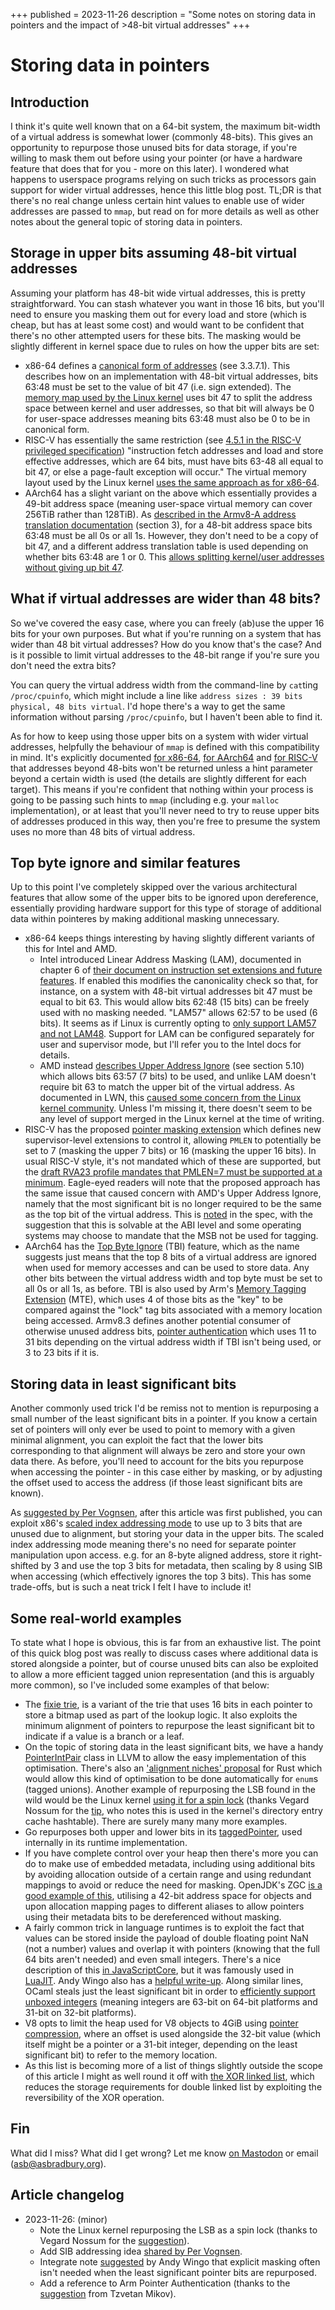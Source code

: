 +++
published = 2023-11-26
description = "Some notes on storing data in pointers and the impact of >48-bit virtual addresses"
+++

# Storing data in pointers

## Introduction
I think it's quite well known that on a 64-bit system, the maximum bit-width
of a virtual address is somewhat lower (commonly 48-bits). This gives an
opportunity to repurpose those unused bits for data storage, if you're willing
to mask them out before using your pointer (or have a hardware feature that
does that for you - more on this later). I wondered what happens to userspace
programs relying on such tricks as processors gain support for wider virtual
addresses, hence this little blog post. TL;DR is that there's no real change
unless certain hint values to enable use of wider addresses are passed to
`mmap`, but read on for more details as well as other notes about the general
topic of storing data in pointers.

## Storage in upper bits assuming 48-bit virtual addresses

Assuming your platform has 48-bit wide virtual addresses, this is pretty
straightforward. You can stash whatever you want in those 16 bits, but you'll
need to ensure you masking them out for every load and store (which is cheap,
but has at least some cost) and would want to be confident that there's no
other attempted users for these bits. The masking would be slightly different
in kernel space due to rules on how the upper bits are set:
* x86-64 defines a [canonical form of
  addresses](https://cdrdv2.intel.com/v1/dl/getContent/671200) (see 3.3.7.1).
  This describes how on an implementation with 48-bit virtual addresses, bits
  63:48 must be set to the value of bit 47 (i.e. sign extended). The [memory
  map used by the Linux
  kernel](https://docs.kernel.org/arch/x86/x86_64/mm.html) uses bit 47 to
  split the address space between kernel and user addresses, so that bit will
  always be 0 for user-space addresses meaning bits 63:48 must also be 0 to be
  in canonical form.
* RISC-V has essentially the same restriction (see [4.5.1 in the RISC-V
  privileged
  specification](https://github.com/riscv/riscv-isa-manual/releases/download/Priv-v1.12/riscv-privileged-20211203.pdf))
  "instruction fetch addresses and load and store effective addresses, which
  are 64 bits, must have bits 63-48 all equal to bit 47, or else a page-fault
  exception will occur." The virtual memory layout used by the Linux kernel
  [uses the same approach as for
  x86-64](https://docs.kernel.org/arch/riscv/vm-layout.html).
* AArch64 has a slight variant on the above which essentially provides a
  49-bit address space (meaning user-space virtual memory can cover 256TiB
  rather than 128TiB). As [described in the Armv8-A address translation
  documentation](https://documentation-service.arm.com/static/5efa1d23dbdee951c1ccdec5?token=)
  (section 3), for a 48-bit address space bits 63:48 must be all 0s or all 1s.
  However, they don't need to be a copy of bit 47, and a different address
  translation table is used depending on whether bits 63:48 are 1 or 0. This
  [allows splitting kernel/user addresses without giving up bit
  47](https://docs.kernel.org/arch/arm64/memory.html).

## What if virtual addresses are wider than 48 bits?

So we've covered the easy case, where you can freely (ab)use the upper 16 bits
for your own purposes. But what if you're running on a system that has wider
than 48 bit virtual addresses? How do you know that's the case? And is it
possible to limit virtual addresses to the 48-bit range if you're sure you
don't need the extra bits?

You can query the virtual address width from the command-line by `cat`ting
`/proc/cpuinfo`, which might include a line like `address sizes	: 39 bits
physical, 48 bits virtual`. I'd hope there's a way to get the same information
without parsing `/proc/cpuinfo`, but I haven't been able to find it.

As for how to keep using those upper bits on a system with wider virtual
addresses, helpfully the behaviour of `mmap` is defined with this
compatibility in mind. It's explicitly documented [for
x86-64](https://docs.kernel.org/arch/x86/x86_64/5level-paging.html#user-space-and-large-virtual-address-space),
[for
AArch64](https://docs.kernel.org/arch/arm64/memory.html#bit-userspace-vas) and
[for RISC-V](https://docs.kernel.org/arch/riscv/vm-layout.html#userspace-vas)
that addresses beyond 48-bits won't be returned unless a hint parameter beyond
a certain width is used (the details are slightly different for each target).
This means if you're confident that nothing within your process is going to be
passing such hints to `mmap` (including e.g. your `malloc` implementation), or
at least that you'll never need to try to reuse upper bits of addresses
produced in this way, then you're free to presume the system uses no more than
48 bits of virtual address.

## Top byte ignore and similar features

Up to this point I've completely skipped over the various architectural
features that allow some of the upper bits to be ignored upon dereference,
essentially providing hardware support for this type of storage of additional
data within pointeres by making additional masking unnecessary.

* x86-64 keeps things interesting by having slightly different variants of
  this for Intel and AMD.
  * Intel introduced Linear Address Masking (LAM), documented in chapter 6 of
    [their document on instruction set extensions and future
    features](https://cdrdv2.intel.com/v1/dl/getContent/671368). If enabled
    this modifies the canonicality check so that, for instance, on a system
    with 48-bit virtual addresses bit 47 must be equal to bit 63. This would
    allow bits 62:48 (15 bits) can be freely used with no masking needed.
    "LAM57" allows 62:57 to be used (6 bits). It seems as if Linux is
    currently opting to [only support LAM57 and not
    LAM48](https://lwn.net/Articles/902094/). Support for LAM can be
    configured separately for user and supervisor mode, but I'll refer you to
    the Intel docs for details.
  * AMD instead [describes Upper Address
    Ignore](https://www.amd.com/content/dam/amd/en/documents/processor-tech-docs/programmer-references/24593.pdf)
    (see section 5.10) which allows bits 63:57 (7 bits) to be used, and unlike
    LAM doesn't require bit 63 to match the upper bit of the virtual address.
    As documented in LWN, this [caused some concern from the Linux kernel
    community](https://lwn.net/Articles/888914/). Unless I'm missing it, there
    doesn't seem to be any level of support merged in the Linux kernel at the
    time of writing.
* RISC-V has the proposed [pointer masking
  extension](https://github.com/riscv/riscv-j-extension/blob/1c7cf98295e678e015750ff0b7fdc54ed213b95e/zjpm-spec.pdf)
  which defines new supervisor-level extensions to control it, allowing
  `PMLEN` to potentially be set to 7 (masking the upper 7 bits) or 16 (masking
  the upper 16 bits). In usual RISC-V style, it's not mandated which of these
  are supported, but the [draft RVA23 profile mandates that PMLEN=7 must be
  supported at a
  minimum](https://github.com/riscv/riscv-profiles/blob/ff79c48f975f93c25f6359d47d0f578b3ecb8555/rva23-profile.adoc).
  Eagle-eyed readers will note that the proposed approach has the same issue
  that caused concern with AMD's Upper Address Ignore, namely that the most
  significant bit is no longer required to be the same as the top bit of the
  virtual address. This is
  [noted](https://github.com/riscv/riscv-j-extension/blob/1c7cf98295e678e015750ff0b7fdc54ed213b95e/zjpm/background.adoc#pointer-masking-and-privilege-modes)
  in the spec, with the suggestion that this is solvable at the ABI level and
  some operating systems may choose to mandate that the MSB not be used for
  tagging.
* AArch64 has the [Top Byte
  Ignore](https://developer.arm.com/documentation/den0024/a/ch12s05s01) (TBI)
  feature, which as the name suggests just means that the top 8 bits of a
  virtual address are ignored when used for memory accesses and can be used to
  store data. Any other bits between the virtual address width and top byte
  must be set to all 0s or all 1s, as before. TBI is also used by Arm's
  [Memory Tagging
  Extension](https://developer.arm.com/-/media/Arm%20Developer%20Community/PDF/Arm_Memory_Tagging_Extension_Whitepaper.pdf)
  (MTE), which uses 4 of those bits as the "key" to be compared against the
  "lock" tag bits associated with a memory location being accessed. Armv8.3
  defines another potential consumer of otherwise unused address bits,
  [pointer
  authentication](https://www.qualcomm.com/content/dam/qcomm-martech/dm-assets/documents/pointer-auth-v7.pdf)
  which uses 11 to 31 bits depending on the virtual address width if TBI isn't
  being used, or 3 to 23 bits if it is.

## Storing data in least significant bits

Another commonly used trick I'd be remiss not to mention is repurposing a
small number of the least significant bits in a pointer. If you know a certain
set of pointers will only ever be used to point to memory with a given minimal
alignment, you can exploit the fact that the lower bits corresponding to that
alignment will always be zero and store your own data there. As before,
you'll need to account for the bits you repurpose when accessing the pointer -
in this case either by masking, or by adjusting the offset used to access the
address (if those least significant bits are known).

As [suggested by Per
Vognsen](https://fosstodon.org/@pervognsen@mastodon.social/111478311705167492),
after this article was first published, you can exploit x86's [scaled index
addressing mode](https://en.wikipedia.org/wiki/ModR/M#SIB_byte) to use up
to 3 bits that are unused due to alignment, but storing your data in the upper bits.
The scaled index addressing mode meaning there's no need for separate pointer
manipulation upon access. e.g. for an 8-byte aligned address, store it
right-shifted by 3 and use the top 3 bits for metadata, then scaling by 8
using SIB when accessing (which effectively ignores the top 3 bits).  This has
some trade-offs, but is such a neat trick I felt I have to include it!

## Some real-world examples

To state what I hope is obvious, this is far from an exhaustive list. The
point of this quick blog post was really to discuss cases where additional
data is stored alongside a pointer, but of course unused bits can also be
exploited to allow a more efficient tagged union representation (and this is
arguably more common), so I've included some examples of that below:

* The [fixie trie](https://www.cipht.net/2017/10/29/fixie-tries.html), is a
  variant of the trie that uses 16 bits in each pointer to store a bitmap used
  as part of the lookup logic. It also exploits the minimum alignment of
  pointers to repurpose the least significant bit to indicate if a value is a
  branch or a leaf.
* On the topic of storing data in the least significant bits, we have a handy
  [PointerIntPair](https://github.com/llvm/llvm-project/blob/dc8b055c71d2ff2f43c0f4cac66e15a210b91e3b/llvm/include/llvm/ADT/PointerIntPair.h#L64)
  class in LLVM to allow the easy implementation of this optimisation. There's
  also an ['alignment niches'
  proposal](https://github.com/rust-lang/rfcs/pull/3204) for Rust which would
  allow this kind of optimisation to be done automatically for `enum`s (tagged
  unions). Another example of repurposing the LSB found in the wild would be
  the Linux kernel [using it for a spin
  lock](https://git.kernel.org/pub/scm/linux/kernel/git/torvalds/linux.git/tree/include/linux/list_bl.h)
  (thanks Vegard Nossum for the
  [tip](https://fosstodon.org/@vegard@mastodon.social/111478755690419785), who
  notes this is used in the kernel's directory entry cache hashtable). There
  are surely many many more examples.
* Go repurposes both upper and lower bits in its
  [taggedPointer](https://github.com/golang/go/blob/master/src/runtime/tagptr_64bit.go),
  used internally in its runtime implementation.
* If you have complete control over your heap then there's more you can do to
  make use of embedded metadata, including using additional bits by avoiding
  allocation outside of a certain range and using redundant mappings to avoid
  or reduce the need for masking. OpenJDK's ZGC [is a good example of
  this](https://dinfuehr.github.io/blog/a-first-look-into-zgc/), utilising a
  42-bit address space for objects and upon allocation mapping pages to
  different aliases to allow pointers using their metadata bits to be
  dereferenced without masking.
* A fairly common trick in language runtimes is to exploit the fact that
  values can be stored inside the payload of double floating point NaN (not a
  number) values and overlap it with pointers (knowing that the full 64 bits
  aren't needed) and even small integers. There's a nice description of this
  [in
  JavaScriptCore](https://github.com/WebKit/WebKit/blob/0a64dd54421137c48a57e6e0aab15a99139a8776/Source/JavaScriptCore/runtime/JSCJSValue.h#L403),
  but it was famously used in
  [LuaJIT](http://lua-users.org/lists/lua-l/2009-11/msg00089.html). Andy Wingo
  also has a [helpful
  write-up](https://wingolog.org/archives/2011/05/18/value-representation-in-javascript-implementations).
  Along similar lines, OCaml steals just the least significant bit in order to
  [efficiently support unboxed
  integers](https://blog.janestreet.com/what-is-gained-and-lost-with-63-bit-integers/)
  (meaning integers are 63-bit on 64-bit platforms and 31-bit on 32-bit
  platforms).
* V8 opts to limit the heap used for V8 objects to 4GiB using [pointer
  compression](https://v8.dev/blog/pointer-compression), where an offset is
  used alongside the 32-bit value (which itself might be a pointer or a 31-bit
  integer, depending on the least significant bit) to refer to the memory
  location.
* As this list is becoming more of a list of things slightly outside the scope
  of this article I might as well round it off with [the XOR linked
  list](https://en.wikipedia.org/wiki/XOR_linked_list), which reduces the
  storage requirements for double linked list by exploiting the reversibility
  of the XOR operation.

## Fin

What did I miss? What did I get wrong? Let me know [on
Mastodon](https://fosstodon.org/@asb) or email (asb@asbradbury.org).

## Article changelog
* 2023-11-26: (minor)
  * Note the Linux kernel repurposing the LSB as a spin lock (thanks to Vegard
    Nossum for the
    [suggestion](https://fosstodon.org/@vegard@mastodon.social/111478755690419785)).
  * Add SIB addressing idea [shared by Per
    Vognsen](https://fosstodon.org/@pervognsen@mastodon.social/111478311705167492).
  * Integrate note
    [suggested](https://fosstodon.org/@wingo@mastodon.social/111478367520587737)
    by Andy Wingo that explicit masking often isn't needed when the least
    significant pointer bits are repurposed.
  * Add a reference to Arm Pointer Authentication (thanks to the
    [suggestion](https://twitter.com/tmikov/status/1728849257439150425) from
    Tzvetan Mikov).

